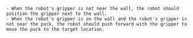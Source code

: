 
    - When the robot's gripper is not near the wall, the robot should position the gripper next to the wall.
    - When the robot's gripper is on the wall and the robot's gripper is not near the puck, the robot should push forward with the gripper to move the puck to the target location.